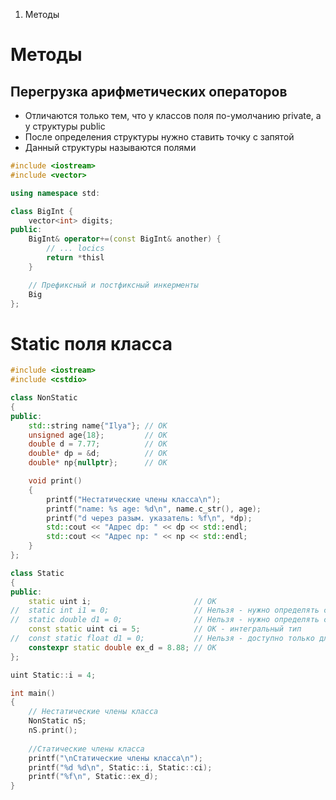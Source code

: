 1. Методы
    <!-- - [Классы и структуры](#классы-и-структуры)
    - [Перегрузка функций](#перегрузка-функций)
    - [Конструкторы и деструкторы](#конструкторы-и-деструкторы)
    - [Делегирующие конструкторы](#делегирующие-конструкторы)
    - [Оператор присваивания и правило трех](#оператор-присваивания-и-правило-трех)
    - [default и delete](#default-и-delete)
    - [Перегрузка операторов](#перегрузка-операторов) -->


# Методы
## Перегрузка арифметических операторов


* Отличаются только тем, что у классов поля по-умолчанию private, а у структуры public
* После определения структуры нужно ставить точку с запятой
* Данный структуры называются полями

```C++
#include <iostream>
#include <vector>

using namespace std:

class BigInt {
    vector<int> digits;
public:
    BigInt& operator+=(const BigInt& another) {
        // ... locics
        return *thisl
    }

    // Префиксный и постфиксный инкерменты
    Big
};
```


# Static поля класса

```C++
#include <iostream>
#include <cstdio>

class NonStatic 
{
public:
    std::string name{"Ilya"}; // OK
    unsigned age{18};         // OK
    double d = 7.77;          // OK
    double* dp = &d;          // OK
    double* np{nullptr};      // OK

    void print() 
    {
        printf("Нестатические члены класса\n");
        printf("name: %s age: %d\n", name.c_str(), age);
        printf("d через разым. указатель: %f\n", *dp);
        std::cout << "Адрес dp: " << dp << std::endl;
        std::cout << "Адрес np: " << np << std::endl;
    }
};

class Static 
{
public:
    static uint i;                       // OK
//  static int i1 = 0;                   // Нельзя - нужно определять снаружи
//  static double d1 = 0;                // Нельзя - нужно определять снаружи
    const static uint ci = 5;            // OK - интегральный тип
//  const static float d1 = 0;           // Нельзя - доступно только для интегральных типов
    constexpr static double ex_d = 8.88; // OK
};

uint Static::i = 4;

int main()
{
    // Нестатические члены класса
    NonStatic nS;
    nS.print();
    
    //Статические члены класса
    printf("\nСтатические члены класса\n");
    printf("%d %d\n", Static::i, Static::ci);
    printf("%f\n", Static::ex_d);
}
```